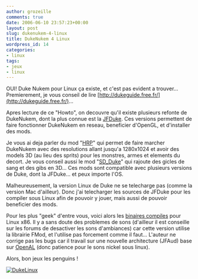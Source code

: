 ```yaml
---
author: grozeille
comments: true
date: 2006-06-10 23:57:23+00:00
layout: post
slug: dukenukem-4-linux
title: DukeNukem 4 Linux
wordpress_id: 14
categories:
- linux
tags:
- jeux
- linux
---
```


OUI! Duke Nukem pour Linux ça existe, et c'est pas evident a trouver...
Premierement, je vous conseil de lire [http://dukeguide.free.fr/](http://dukeguide.free.fr/)...

Apres lecture de ce "Howto", on decouvre qu'il existe plusieurs refonte de DukeNukem, dont la plus connue est la [JFDuke](http://jonof.edgenetwork.org/?p=jfduke3d).
Ces versions permettent de faire fonctionner DukeNukem en reseau, beneficier d'OpenGL, et d'installer des mods.

Je vous ai deja parler du mod "[HRP](http://hrp.planetduke.gamespy.com/)" qui permet de faire marcher DukeNukem avec des resolutions allant jusqu'a 1280x1024 et avoir des models 3D (au lieu des sprits) pour les monstres, armes et elements du decort.
Je vous conseil aussi le mod "[SD_Duke](http://www.duke4.net/download.php?view.27)" qui rajoute des gicles de sang et des gibs en 3D...
Ces mods sont compatible avec plusieurs versions de Duke, dont la JFDuke... et peux importe l'OS.

Malheureusement, la version Linux de Duke ne se telecharge pas (comme la version Mac d'ailleur). Donc j'ai telecharger les sources de JFDuke pour les compiler sous Linux afin de pouvoir y jouer, mais aussi de pouvoir beneficier des mods.

Pour les plus "geek" d'entre vous, voici alors les [binaires compiles](http://kluba.mathias.free.fr/prog/JFDuke3D-linux-bin.tar.gz) pour Linux x86. Il y a sans doute des problemes de sons (d'ailleur il est conseille sur les forums de desactiver les sons d'ambiances) car cette version utilise la librairie FMod, et l'utilise pas forcement comme il faut... L'auteur ne corrige pas les bugs car il travail sur une nouvelle architecture (JFAud) base sur [OpenAL](http://fr.wikipedia.org/wiki/OpenAL) (donc patience pour le sons nickel sous linux).

Alors, bon jeux les penguins !

[![DukeLinux](http://grozeille.files.wordpress.com/2006/06/DukeLinux.thumbnail.png)](http://grozeille.files.wordpress.com/2006/06/DukeLinux.png)
